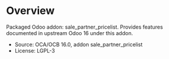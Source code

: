 # Overview

Packaged Odoo addon: sale_partner_pricelist. Provides features documented in upstream Odoo 16 under this addon.

- Source: OCA/OCB 16.0, addon sale_partner_pricelist
- License: LGPL-3
